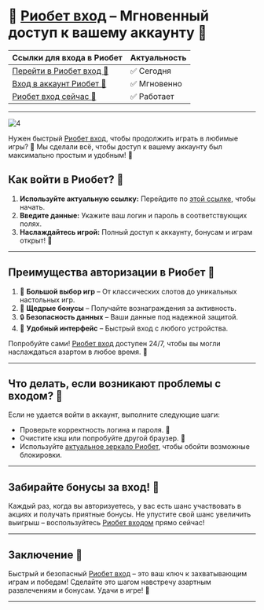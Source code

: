 # 🔗 [Риобет вход](https://brandplay.link/dtx89f2L) – Мгновенный доступ к вашему аккаунту 🎰

| **Ссылки для входа в Риобет** | **Актуальность** |  
|-------------------------------|-------------------|  
| [Перейти в Риобет вход 🔗](https://brandplay.link/dtx89f2L) | ✅ Сегодня |  
| [Вход в аккаунт Риобет 🌟](https://brandplay.link/dtx89f2L) | ✅ Мгновенно |  
| [Риобет вход сейчас 💎](https://brandplay.link/dtx89f2L) | ✅ Работает |  

---
![4](https://github.com/user-attachments/assets/41409204-b07f-489b-8a1c-52760b8d763d)

Нужен быстрый [Риобет вход](https://brandplay.link/dtx89f2L), чтобы продолжить играть в любимые игры? 🚀 Мы сделали всё, чтобы доступ к вашему аккаунту был максимально простым и удобным! 🎲

## Как войти в Риобет? 🔑

1. **Используйте актуальную ссылку:** Перейдите по [этой ссылке](https://brandplay.link/dtx89f2L), чтобы начать.  
2. **Введите данные:** Укажите ваш логин и пароль в соответствующих полях.  
3. **Наслаждайтесь игрой:** Полный доступ к аккаунту, бонусам и играм открыт! 🎉  

---

## Преимущества авторизации в Риобет 🌟

1. 🎰 **Большой выбор игр** – От классических слотов до уникальных настольных игр.  
2. 🎁 **Щедрые бонусы** – Получайте вознаграждения за активность.  
3. 🔒 **Безопасность данных** – Ваши данные под надежной защитой.  
4. 📱 **Удобный интерфейс** – Быстрый вход с любого устройства.  

Попробуйте сами! [Риобет вход](https://brandplay.link/dtx89f2L) доступен 24/7, чтобы вы могли наслаждаться азартом в любое время. 🌟  

---

## Что делать, если возникают проблемы с входом? 🚨

Если не удается войти в аккаунт, выполните следующие шаги:  
- Проверьте корректность логина и пароля. 📝  
- Очистите кэш или попробуйте другой браузер. 📱  
- Используйте [актуальное зеркало Риобет](https://brandplay.link/dtx89f2L), чтобы обойти возможные блокировки.  

---

## Забирайте бонусы за вход! 🎁

Каждый раз, когда вы авторизуетесь, у вас есть шанс участвовать в акциях и получать приятные бонусы. Не упустите свой шанс увеличить выигрыш – воспользуйтесь [Риобет входом](https://brandplay.link/dtx89f2L) прямо сейчас!  

---

## Заключение 💎

Быстрый и безопасный [Риобет вход](https://brandplay.link/dtx89f2L) – это ваш ключ к захватывающим играм и победам! Сделайте это шагом навстречу азартным развлечениям и бонусам. Удачи в игре! 🎉  

---
